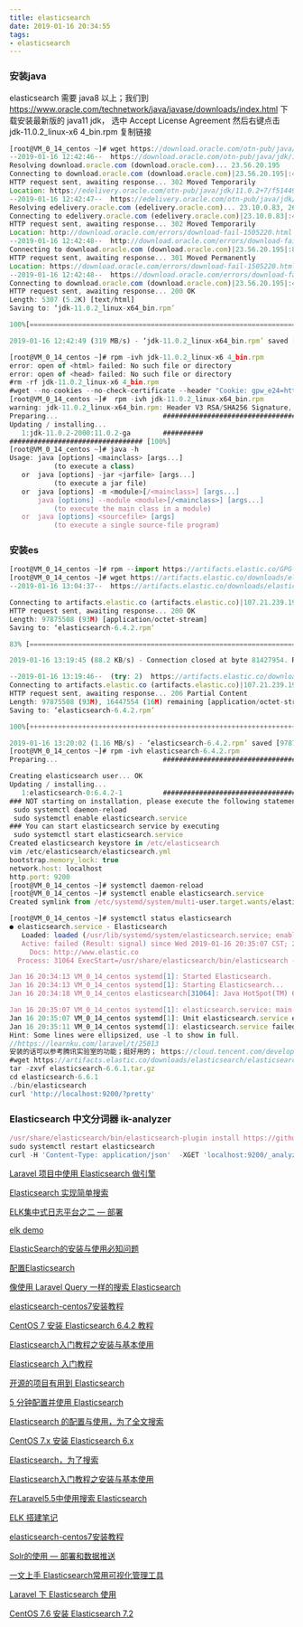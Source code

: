 ```yaml
---
title: elasticsearch
date: 2019-01-16 20:34:55
tags:
- elasticsearch
---
```

### 安装java
elasticsearch 需要 java8 以上；我们到 https://www.oracle.com/technetwork/java/javase/downloads/index.html 下载安装最新版的 java11 jdk，
选中 Accept License Agreement 然后右键点击 jdk-11.0.2_linux-x6 4_bin.rpm 复制链接
```javascript
[root@VM_0_14_centos ~]# wget https://download.oracle.com/otn-pub/java/jdk/11.0.2+7/f51449fcd52f4d52b93a989c5c56ed3c/jdk-11.0.2_linux-x6 4_bin.rpm
--2019-01-16 12:42:46--  https://download.oracle.com/otn-pub/java/jdk/11.0.2+7/f51449fcd52f4d52b93a989c5c56ed3c/jdk-11.0.2_linux-x64_bin.rpm
Resolving download.oracle.com (download.oracle.com)... 23.56.20.195
Connecting to download.oracle.com (download.oracle.com)|23.56.20.195|:443... connected.
HTTP request sent, awaiting response... 302 Moved Temporarily
Location: https://edelivery.oracle.com/otn-pub/java/jdk/11.0.2+7/f51449fcd52f4d52b93a989c5c56ed3c/jdk-11.0.2_linux-x64_bin.rpm [following]
--2019-01-16 12:42:47--  https://edelivery.oracle.com/otn-pub/java/jdk/11.0.2+7/f51449fcd52f4d52b93a989c5c56ed3c/jdk-11.0.2_linux-x64_bin.rpm
Resolving edelivery.oracle.com (edelivery.oracle.com)... 23.10.0.83, 2600:140e:6:39b::366, 2600:140e:6:38b::366
Connecting to edelivery.oracle.com (edelivery.oracle.com)|23.10.0.83|:443... connected.
HTTP request sent, awaiting response... 302 Moved Temporarily
Location: http://download.oracle.com/errors/download-fail-1505220.html [following]
--2019-01-16 12:42:48--  http://download.oracle.com/errors/download-fail-1505220.html
Connecting to download.oracle.com (download.oracle.com)|23.56.20.195|:80... connected.
HTTP request sent, awaiting response... 301 Moved Permanently
Location: https://download.oracle.com/errors/download-fail-1505220.html [following]
--2019-01-16 12:42:48--  https://download.oracle.com/errors/download-fail-1505220.html
Connecting to download.oracle.com (download.oracle.com)|23.56.20.195|:443... connected.
HTTP request sent, awaiting response... 200 OK
Length: 5307 (5.2K) [text/html]
Saving to: ‘jdk-11.0.2_linux-x64_bin.rpm’

100%[===============================================================================================>] 5,307       --.-K/s   in 0s

2019-01-16 12:42:49 (319 MB/s) - ‘jdk-11.0.2_linux-x64_bin.rpm’ saved [5307/5307]

[root@VM_0_14_centos ~]# rpm -ivh jdk-11.0.2_linux-x6 4_bin.rpm
error: open of <html> failed: No such file or directory
error: open of <head> failed: No such file or directory
#rm -rf jdk-11.0.2_linux-x6 4_bin.rpm
#wget --no-cookies --no-check-certificate --header "Cookie: gpw_e24=http:%2F%2Fwww.oracle.com%2F; oraclelicense=accept-securebackup-cookie" "https://download.oracle.com/otn-pub/java/jdk/11.0.2+7/f51449fcd52f4d52b93a989c5c56ed3c/jdk-11.0.2_linux-x6 4_bin.rpm"
[root@VM_0_14_centos ~]#  rpm -ivh jdk-11.0.2_linux-x64_bin.rpm
warning: jdk-11.0.2_linux-x64_bin.rpm: Header V3 RSA/SHA256 Signature, key ID ec551f03: NOKEY
Preparing...                          ################################# [100%]
Updating / installing...
   1:jdk-11.0.2-2000:11.0.2-ga        ##########                        ( 31%)
################################# [100%]
[root@VM_0_14_centos ~]# java -h
Usage: java [options] <mainclass> [args...]
           (to execute a class)
   or  java [options] -jar <jarfile> [args...]
           (to execute a jar file)
   or  java [options] -m <module>[/<mainclass>] [args...]
       java [options] --module <module>[/<mainclass>] [args...]
           (to execute the main class in a module)
   or  java [options] <sourcefile> [args]
           (to execute a single source-file program)
```
### 安装es
```javascript
[root@VM_0_14_centos ~]# rpm --import https://artifacts.elastic.co/GPG-KEY-elasticsearch
[root@VM_0_14_centos ~]# wget https://artifacts.elastic.co/downloads/elasticsearch/elasticsearch-6.4.2.rpm
--2019-01-16 13:04:37--  https://artifacts.elastic.co/downloads/elasticsearch/elasticsearch-6.4.2.rpm

Connecting to artifacts.elastic.co (artifacts.elastic.co)|107.21.239.197|:443... connected.
HTTP request sent, awaiting response... 200 OK
Length: 97875508 (93M) [application/octet-stream]
Saving to: ‘elasticsearch-6.4.2.rpm’

83% [==============================================================================>                 ] 81,427,954   221KB/s   in 15m 2s

2019-01-16 13:19:45 (88.2 KB/s) - Connection closed at byte 81427954. Retrying.

--2019-01-16 13:19:46--  (try: 2)  https://artifacts.elastic.co/downloads/elasticsearch/elasticsearch-6.4.2.rpm
Connecting to artifacts.elastic.co (artifacts.elastic.co)|107.21.239.197|:443... connected.
HTTP request sent, awaiting response... 206 Partial Content
Length: 97875508 (93M), 16447554 (16M) remaining [application/octet-stream]
Saving to: ‘elasticsearch-6.4.2.rpm’

100%[+++++++++++++++++++++++++++++++++++++++++++++++++++++++++++++++++++++++++++++++================>] 97,875,508  1.66MB/s   in 14s

2019-01-16 13:20:02 (1.16 MB/s) - ‘elasticsearch-6.4.2.rpm’ saved [97875508/97875508]
[root@VM_0_14_centos ~]# rpm -ivh elasticsearch-6.4.2.rpm
Preparing...                          ################################# [100%]

Creating elasticsearch user... OK
Updating / installing...
   1:elasticsearch-0:6.4.2-1          ################################# [100%]
### NOT starting on installation, please execute the following statements to configure elasticsearch service to start automatically using systemd
 sudo systemctl daemon-reload
 sudo systemctl enable elasticsearch.service
### You can start elasticsearch service by executing
 sudo systemctl start elasticsearch.service
Created elasticsearch keystore in /etc/elasticsearch
vim /etc/elasticsearch/elasticsearch.yml
bootstrap.memory_lock: true
network.host: localhost
http.port: 9200
[root@VM_0_14_centos ~]# systemctl daemon-reload
[root@VM_0_14_centos ~]# systemctl enable elasticsearch.service
Created symlink from /etc/systemd/system/multi-user.target.wants/elasticsearch.service to /usr/lib/systemd/system/elasticsearch.service. [root@VM_0_14_centos ~]# systemctl start elasticsearch

[root@VM_0_14_centos ~]# systemctl status elasticsearch
● elasticsearch.service - Elasticsearch
   Loaded: loaded (/usr/lib/systemd/system/elasticsearch.service; enabled; vendor preset: disabled)
   Active: failed (Result: signal) since Wed 2019-01-16 20:35:07 CST; 20min ago
     Docs: http://www.elastic.co
  Process: 31064 ExecStart=/usr/share/elasticsearch/bin/elasticsearch -p ${PID_DIR}/elasticsearch.pid --quiet (code=killed, signal=KILL)  Main PID: 31064 (code=killed, signal=KILL)

Jan 16 20:34:13 VM_0_14_centos systemd[1]: Started Elasticsearch.
Jan 16 20:34:13 VM_0_14_centos systemd[1]: Starting Elasticsearch...
Jan 16 20:34:18 VM_0_14_centos elasticsearch[31064]: Java HotSpot(TM) 64-Bit Server VM warning: Option UseConcMarkSweepGC was de...lease.

Jan 16 20:35:07 VM_0_14_centos systemd[1]: elasticsearch.service: main process exited, code=killed, status=9/KILL
Jan 16 20:35:07 VM_0_14_centos systemd[1]: Unit elasticsearch.service entered failed state.
Jan 16 20:35:11 VM_0_14_centos systemd[1]: elasticsearch.service failed.
Hint: Some lines were ellipsized, use -l to show in full.
//https://learnku.com/laravel/t/25013
安装的话可以参考腾讯实验室的功能；挺好用的； https://cloud.tencent.com/developer/labs/lab/10433
#wget https://artifacts.elastic.co/downloads/elasticsearch/elasticsearch-6.6.1.tar.gz
tar -zxvf elasticsearch-6.6.1.tar.gz
cd elasticsearch-6.6.1
./bin/elasticsearch
curl 'http://localhost:9200/?pretty'
```
### Elasticsearch 中文分词器 ik-analyzer
```javascript
/usr/share/elasticsearch/bin/elasticsearch-plugin install https://github.com/medcl/elasticsearch-analysis-ik/releases/download/v6.4.2/elasticsearch-analysis-ik-6.4.2.zip
sudo systemctl restart elasticsearch
curl -H 'Content-Type: application/json'  -XGET 'localhost:9200/_analyze?pretty' -d '{"analyzer":"ik_max_word","text":"ytkah博客园"}'

```
[Laravel 项目中使用 Elasticsearch 做引擎](https://learnku.com/laravel/t/25013)

[Elasticsearch 实现简单搜索](https://learnku.com/articles/25066)

[ELK集中式日志平台之二 — 部署](https://www.fanhaobai.com/2017/12/elk-install.html)

[elk demo](https://demo.elastic.co/app/kibana#/discover?)

[ElasticSearch的安装与使用必知问题](https://blog.csdn.net/tanmx219/article/details/78704544)

[配置Elasticsearch](https://segmentfault.com/a/1190000015189799)

[像使用 Laravel Query 一样的搜索 Elasticsearch](https://laravel-china.org/articles/9410/search-elasticsearch-like-laravel-query)

[elasticsearch-centos7安装教程](https://smirkcat.github.io/2017/03/21/elasticsearch-install/)

[CentOS 7 安装 Elasticsearch 6.4.2 教程](https://laravel-china.org/articles/19402?#reply78416)

[Elasticsearch入门教程之安装与基本使用](https://www.cnblogs.com/luke44/p/elasticsearch-doc.html)

[ Elasticsearch 入门教程](http://www.ruanyifeng.com/blog/2017/08/elasticsearch.html)

[开源的项目有用到 Elasticsearch](https://github.com/yanthink/blog-api)

[5 分钟配置并使用 Elasticsearch](https://laravel-china.org/topics/2757/5-minutes-to-configure-and-use-elasticsearch)

[Elasticsearch 的配置与使用，为了全文搜索](https://laravel-china.org/articles/10126/the-configuration-and-use-of-elasticsearch-for-full-text-search)

[CentOS 7.x 安装 Elasticsearch 6.x](https://www.einsition.com/article/3/details)

[Elasticsearch，为了搜索](https://laravel-china.org/articles/2765/elasticsearch-in-order-to-search)

[Elasticsearch入门教程之安装与基本使用](https://www.cnblogs.com/luke44/p/elasticsearch-doc.html)

[在Laravel5.5中使用搜索 Elasticsearch](https://juejin.im/post/5a3730ff6fb9a045076fc2b1)

[ELK 搭建笔记](https://laravel-china.org/articles/22569)

[elasticsearch-centos7安装教程](https://smirkcat.github.io/2017/03/21/elasticsearch-install/)

[Solr的使用 — 部署和数据推送](https://www.fanhaobai.com/2017/08/solr-install-push.html)

[一文上手 Elasticsearch常用可视化管理工具](https://mp.weixin.qq.com/s/BE8LrpviJNXGV41bhzGFTw)

[Laravel 下 Elasticsearch 使用](https://learnku.com/articles/25179#topnav)

[CentOS 7.6 安装 Elasticsearch 7.2](https://learnku.com/articles/30389)